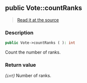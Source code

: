 ## public Vote::countRanks

> [Read it at the source](https://github.com/julien-boudry/Condorcet/blob/master/src/Vote.php#L283)

### Description    

```php
public Vote->countRanks ( ): int
```

Count the number of ranks.
    

### Return value   

*(`int`)* Number of ranks.

